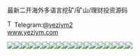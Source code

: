 最新二开海外多语言挖矿/矿山/理财投资源码<p dir="auto"><a target="_blank" rel="noopener noreferrer nofollow" href="https://camo.githubusercontent.com/d614d90677fbc2e34c7c62ebc68c82379d87a57c4beaf05af65fec7ba6b72e36/68747470733a2f2f63646e2d69636f6e732d706e672e666c617469636f6e2e636f6d2f3531322f323131312f323131313634362e706e67"><img src="https://camo.githubusercontent.com/d614d90677fbc2e34c7c62ebc68c82379d87a57c4beaf05af65fec7ba6b72e36/68747470733a2f2f63646e2d69636f6e732d706e672e666c617469636f6e2e636f6d2f3531322f323131312f323131313634362e706e67" alt="Telegram Icon" style="width: 16px; max-width: 100%;" data-canonical-src="https://cdn-icons-png.flaticon.com/512/2111/2111646.png"></a>Telegram:<a href="https://t.me/yeziym2" rel="nofollow">@yeziym2</a><br><a href="https://www.yeziym.com/">www.yeziym.com</a></p><img src="https://github.com/yeziym/nDH4IRADLC/blob/main/10TNp.png"><img src="https://github.com/yeziym/nDH4IRADLC/blob/main/heTaB.png"><img src="https://github.com/yeziym/nDH4IRADLC/blob/main/pxTCs.png"><img src="https://github.com/yeziym/nDH4IRADLC/blob/main/3xzVw.png"><img src="https://github.com/yeziym/nDH4IRADLC/blob/main/owZLh.png"><img src="https://github.com/yeziym/nDH4IRADLC/blob/main/KoL1I.png"><img src="https://github.com/yeziym/nDH4IRADLC/blob/main/qEq8O.png"><img src="https://github.com/yeziym/nDH4IRADLC/blob/main/svEJm.png"><img src="https://github.com/yeziym/nDH4IRADLC/blob/main/VgBqW.png"><img src="https://github.com/yeziym/nDH4IRADLC/blob/main/vdjza.png"><img src="https://github.com/yeziym/nDH4IRADLC/blob/main/quBJp.png"><img src="https://github.com/yeziym/nDH4IRADLC/blob/main/ZJImw.png"><img src="https://github.com/yeziym/nDH4IRADLC/blob/main/Uc11d.png"><img src="https://github.com/yeziym/nDH4IRADLC/blob/main/YRgsc.png"><img src="https://github.com/yeziym/nDH4IRADLC/blob/main/S79mb.png"><img src="https://github.com/yeziym/nDH4IRADLC/blob/main/NUyct.png"><img src="https://github.com/yeziym/nDH4IRADLC/blob/main/VTwUA.png"><img src="https://github.com/yeziym/nDH4IRADLC/blob/main/rP0wy.png">